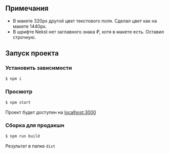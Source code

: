 ## Примечания

- В макете 320px другой цвет текстового поля. Сделал цвет как на макете 1440px.
- В шрифте Nekst нет заглавного знака ₽, хотя в макете есть. Оставил строчную.

## Запуск проекта

### Установить зависимости

```sh
$ npm i
```

### Просмотр

```sh
$ npm start
```
Проект будет доступен на [localhost:3000](http://localhost:3000/)

### Сборка для продакшн

```sh
$ npm run build
```
Результат в папке `dist`
